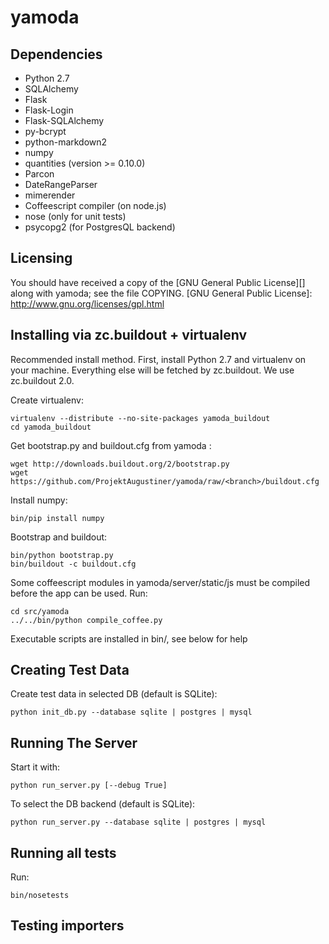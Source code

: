 yamoda
======

Dependencies
------------

* Python 2.7
* SQLAlchemy
* Flask
* Flask-Login
* Flask-SQLAlchemy
* py-bcrypt
* python-markdown2
* numpy
* quantities (version >= 0.10.0)
* Parcon
* DateRangeParser
* mimerender
* Coffeescript compiler (on node.js)
* nose (only for unit tests)
* psycopg2 (for PostgresQL backend)

Licensing
---------

You should have received a copy of the [GNU General Public License][] along 
with yamoda; see the file COPYING.
  [GNU General Public License]: http://www.gnu.org/licenses/gpl.html


Installing via zc.buildout + virtualenv
---------------------------------------

Recommended install method.
First, install Python 2.7 and virtualenv on your machine. Everything else will be fetched by zc.buildout.
We use zc.buildout 2.0.

Create virtualenv:

    virtualenv --distribute --no-site-packages yamoda_buildout     
    cd yamoda_buildout
    
Get bootstrap.py and buildout.cfg from yamoda <branch>:

    wget http://downloads.buildout.org/2/bootstrap.py
    wget https://github.com/ProjektAugustiner/yamoda/raw/<branch>/buildout.cfg


Install numpy:

    bin/pip install numpy
    
Bootstrap and buildout:

    bin/python bootstrap.py
    bin/buildout -c buildout.cfg
    

Some coffeescript modules in yamoda/server/static/js must be compiled before the app can be used. Run:

    cd src/yamoda
    ../../bin/python compile_coffee.py


Executable scripts are installed in bin/, see below for help


Creating Test Data
------------------

Create test data in selected DB (default is SQLite):

    python init_db.py --database sqlite | postgres | mysql

Running The Server
------------------

Start it with:

    python run_server.py [--debug True]
    
To select the DB backend (default is SQLite):

    python run_server.py --database sqlite | postgres | mysql


Running all tests
-----------------

Run:

    bin/nosetests


Testing importers
-----------------
